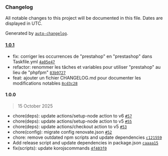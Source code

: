 ### Changelog

All notable changes to this project will be documented in this file. Dates are displayed in UTC.

Generated by [`auto-changelog`](https://github.com/CookPete/auto-changelog).

#### [1.0.1](https://github.com/hackariens/prestashop/compare/1.0.0...1.0.1)

- fix: corriger les occurrences de "prestahop" en "prestashop" dans Taskfile.yml [`4a05e47`](https://github.com/hackariens/prestashop/commit/4a05e47f825728d1e5592302549caf6eb79d1e23)
- refactor: renommer les tâches et variables pour utiliser "prestahop" au lieu de "phpfpm" [`83b9727`](https://github.com/hackariens/prestashop/commit/83b9727a60d93111aaf849d68f0fe111d1170642)
- feat: ajouter un fichier CHANGELOG.md pour documenter les modifications notables [`8cd3c28`](https://github.com/hackariens/prestashop/commit/8cd3c280644764aa4e05c57469cfb2f72d139be6)

#### 1.0.0

> 15 October 2025

- chore(deps): update actions/setup-node action to v6 [`#57`](https://github.com/hackariens/prestashop/pull/57)
- chore(deps): update actions/setup-node action to v5 [`#55`](https://github.com/hackariens/prestashop/pull/55)
- chore(deps): update actions/checkout action to v5 [`#53`](https://github.com/hackariens/prestashop/pull/53)
- chore(config): migrate config renovate.json [`#52`](https://github.com/hackariens/prestashop/pull/52)
- chore: remove outdated npm scripts and update dependencies [`c121559`](https://github.com/hackariens/prestashop/commit/c1215596aafde349733a21f8626c2f15dc91ce44)
- Add release script and update dependencies in package.json [`caaaa15`](https://github.com/hackariens/prestashop/commit/caaaa1505a9bcf82e0c1c10232580388a5302230)
- fix(scripts): update korojscommands [`4f403f0`](https://github.com/hackariens/prestashop/commit/4f403f00f9200bdde13e2bc9bc71c7a6f104aa5d)
